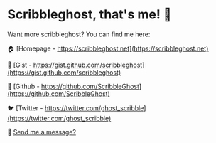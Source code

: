 # Scribbleghost, that's me! :ghost:

Want more scribbleghost? You can find me here:

:house: [Homepage - https://scribbleghost.net](https://scribbleghost.net)

:link: [Gist - https://gist.github.com/scribbleghost](https://gist.github.com/scribbleghost)

:link: [Github - https://github.com/ScribbleGhost](https://github.com/ScribbleGhost)

:bird: [Twitter - https://twitter.com/ghost_scribble](https://twitter.com/ghost_scribble)

:e-mail: [Send me a message?](https://scribbleghost.net/contact-me)
